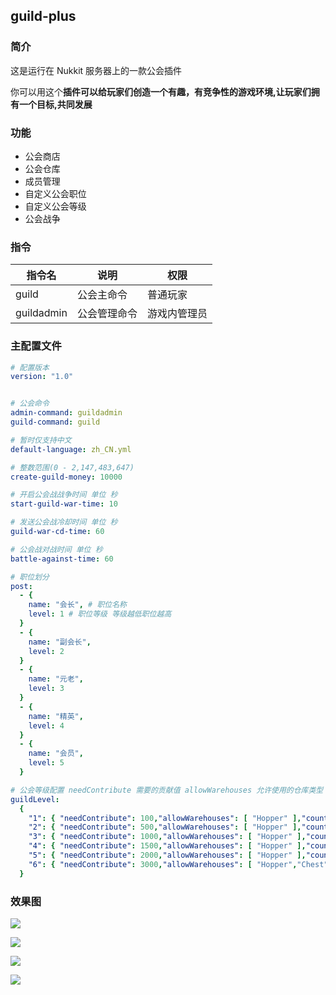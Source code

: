 ## guild-plus

### 简介

这是运行在 Nukkit 服务器上的一款公会插件

你可以用这个**插件可以给玩家们创造一个有趣，有竞争性的游戏环境,让玩家们拥有一个目标,共同发展**

### 功能

- 公会商店
- 公会仓库
- 成员管理
- 自定义公会职位
- 自定义公会等级
- 公会战争

### 指令

| 指令名     | 说明         | 权限         |
| ---------- | ------------ | ------------ |
| guild      | 公会主命令   | 普通玩家     |
| guildadmin | 公会管理命令 | 游戏内管理员 |

### 主配置文件

```yaml
# 配置版本
version: "1.0"


# 公会命令
admin-command: guildadmin
guild-command: guild

# 暂时仅支持中文
default-language: zh_CN.yml

# 整数范围(0 - 2,147,483,647)
create-guild-money: 10000

# 开启公会战战争时间 单位 秒
start-guild-war-time: 10

# 发送公会战冷却时间 单位 秒
guild-war-cd-time: 60

# 公会战对战时间 单位 秒
battle-against-time: 60

# 职位划分
post:
  - {
    name: "会长", # 职位名称
    level: 1 # 职位等级 等级越低职位越高
  }
  - {
    name: "副会长",
    level: 2
  }
  - {
    name: "元老",
    level: 3
  }
  - {
    name: "精英",
    level: 4
  }
  - {
    name: "会员",
    level: 5
  }

# 公会等级配置 needContribute 需要的贡献值 allowWarehouses 允许使用的仓库类型 count 公会总人数限制
guildLevel:
  {
    "1": { "needContribute": 100,"allowWarehouses": [ "Hopper" ],"count": 10 },
    "2": { "needContribute": 500,"allowWarehouses": [ "Hopper" ],"count": 15 },
    "3": { "needContribute": 1000,"allowWarehouses": [ "Hopper" ],"count": 16 },
    "4": { "needContribute": 1500,"allowWarehouses": [ "Hopper" ],"count": 17 },
    "5": { "needContribute": 2000,"allowWarehouses": [ "Hopper" ],"count": 18 },
    "6": { "needContribute": 3000,"allowWarehouses": [ "Hopper","Chest","Double Chest" ],"count": 19 }
  }

```

### 效果图

![](https://s3.bmp.ovh/imgs/2022/06/13/71f544be126245c2.png)

![](https://s3.bmp.ovh/imgs/2022/06/13/19e764c2373173d4.png)

![](https://s3.bmp.ovh/imgs/2022/06/13/cee79fa84819d28b.png)

![](https://s3.bmp.ovh/imgs/2022/06/13/a50126b0bf8d49b2.png)
